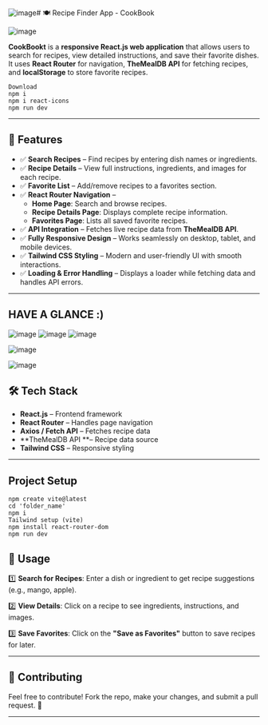 ![image](https://github.com/user-attachments/assets/025c1cd3-3daa-4a0c-83a5-2e2b907d3db1)# 🍽️ Recipe Finder App - CookBook

![image](https://github.com/user-attachments/assets/0ec5db8a-bb00-4970-aec5-1962aed9bb62)

**CookBookt** is a **responsive React.js web application** that allows users to search for recipes, view detailed instructions, and save their favorite dishes. It uses **React Router** for navigation, **TheMealDB API** for fetching recipes, and **localStorage** to store favorite recipes.  

```
Download
npm i
npm i react-icons
npm run dev
```
---

## 🚀 Features  

- ✅ **Search Recipes** – Find recipes by entering dish names or ingredients.  
- ✅ **Recipe Details** – View full instructions, ingredients, and images for each recipe.  
- ✅ **Favorite List** – Add/remove recipes to a favorites section.
- ✅ **React Router Navigation** –  
  - **Home Page**: Search and browse recipes.  
  - **Recipe Details Page**: Displays complete recipe information.  
  - **Favorites Page**: Lists all saved favorite recipes.  
- ✅ **API Integration** – Fetches live recipe data from **TheMealDB API**.  
- ✅ **Fully Responsive Design** – Works seamlessly on desktop, tablet, and mobile devices.  
- ✅ **Tailwind CSS Styling** – Modern and user-friendly UI with smooth interactions.  
- ✅ **Loading & Error Handling** – Displays a loader while fetching data and handles API errors.  

--------------------------------------------------------------------------------
## HAVE A GLANCE :)
![image](https://github.com/user-attachments/assets/0ec5db8a-bb00-4970-aec5-1962aed9bb62)
![image](https://github.com/user-attachments/assets/11b5ec31-b274-4078-b4cf-46c458fc186a)
![image](https://github.com/user-attachments/assets/39dcd223-9755-48ed-808b-e763bcd0545c)

![image](https://github.com/user-attachments/assets/8e55e991-5e7f-4cfb-a2c3-946284553504)

![image](https://github.com/user-attachments/assets/48bc873e-66a4-4985-ba3e-39ac79734f54)




## 🛠️ Tech Stack  

- **React.js** – Frontend framework  
- **React Router** – Handles page navigation  
- **Axios / Fetch API** – Fetches recipe data  
- **TheMealDB API **– Recipe data source  
- **Tailwind CSS** – Responsive styling  

---
 ## Project Setup
 ```
npm create vite@latest
cd 'folder_name'
npm i
Tailwind setup (vite)
npm install react-router-dom
npm run dev
```

## 📌 Usage  

1️⃣ **Search for Recipes**: Enter a dish or ingredient to get recipe suggestions (e.g., mango, apple).  

2️⃣ **View Details**: Click on a recipe to see ingredients, instructions, and images.  

3️⃣ **Save Favorites**: Click on the **"Save as Favorites"** button to save recipes for later.  

---

## 🤝 Contributing  

Feel free to contribute! Fork the repo, make your changes, and submit a pull request. 🚀  

---


